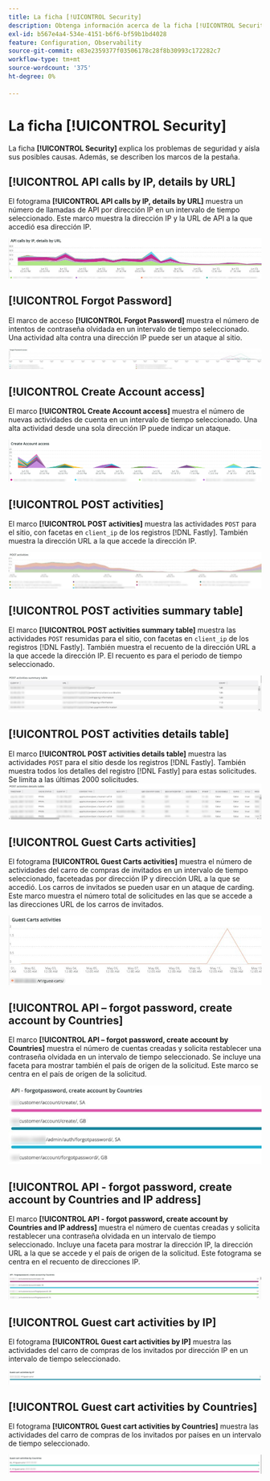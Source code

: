 ```yaml
---
title: La ficha [!UICONTROL Security]
description: Obtenga información acerca de la ficha [!UICONTROL Security] de  [!DNL Observation for Adobe Commerce].
exl-id: b567e4a4-534e-4151-b6f6-bf59b1bd4028
feature: Configuration, Observability
source-git-commit: e83e2359377f03506178c28f8b30993c172282c7
workflow-type: tm+mt
source-wordcount: '375'
ht-degree: 0%

---
```


# La ficha [!UICONTROL Security]

La ficha **[!UICONTROL Security]** explica los problemas de seguridad y aísla sus posibles causas. Además, se describen los marcos de la pestaña.

## [!UICONTROL API calls by IP, details by URL]

El fotograma **[!UICONTROL API calls by IP, details by URL]** muestra un número de llamadas de API por dirección IP en un intervalo de tiempo seleccionado. Este marco muestra la dirección IP y la URL de API a la que accedió esa dirección IP.

![llamadas API por dirección IP](../../assets/tools/observation-for-adobe-commerce/calls-by-ip.jpg)

## [!UICONTROL Forgot Password]

El marco de acceso **[!UICONTROL Forgot Password]** muestra el número de intentos de contraseña olvidada en un intervalo de tiempo seleccionado. Una actividad alta contra una dirección IP puede ser un ataque al sitio.

![Olvidé la contraseña](../../assets/tools/observation-for-adobe-commerce/forgot-password.jpg)

## [!UICONTROL Create Account access]

El marco **[!UICONTROL Create Account access]** muestra el número de nuevas actividades de cuenta en un intervalo de tiempo seleccionado. Una alta actividad desde una sola dirección IP puede indicar un ataque.

![create-account-access](../../assets/tools/observation-for-adobe-commerce/create-account-access.png)

## [!UICONTROL POST activities]

El marco **[!UICONTROL POST activities]** muestra las actividades `POST` para el sitio, con facetas en `client_ip` de los registros [!DNL Fastly]. También muestra la dirección URL a la que accede la dirección IP.

![actividades POST](../../assets/tools/observation-for-adobe-commerce/POST-activities.jpg)

## [!UICONTROL POST activities summary table]

El marco **[!UICONTROL POST activities summary table]** muestra las actividades `POST` resumidas para el sitio, con facetas en `client_ip` de los registros [!DNL Fastly]. También muestra el recuento de la dirección URL a la que accede la dirección IP. El recuento es para el periodo de tiempo seleccionado.

![Resumen de actividades de PUBLICACIÓN](../../assets/tools/observation-for-adobe-commerce/POST-activities-summary.jpg)

## [!UICONTROL POST activities details table]

El marco **[!UICONTROL POST activities details table]** muestra las actividades `POST` para el sitio desde los registros [!DNL Fastly]. También muestra todos los detalles del registro [!DNL Fastly] para estas solicitudes. Se limita a las últimas 2000 solicitudes.
![detalles de actividades de PUBLICACIÓN](../../assets/tools/observation-for-adobe-commerce/POST-activities-details.jpg)

## [!UICONTROL Guest Carts activities]

El fotograma **[!UICONTROL Guest Carts activities]** muestra el número de actividades del carro de compras de invitados en un intervalo de tiempo seleccionado, faceteadas por dirección IP y dirección URL a la que se accedió. Los carros de invitados se pueden usar en un ataque de carding. Este marco muestra el número total de solicitudes en las que se accede a las direcciones URL de los carros de invitados.

![actividades-carritos-invitados](../../assets/tools/observation-for-adobe-commerce/guest-carts-activities.jpg)

## [!UICONTROL API – forgot password, create account by Countries]

El marco **[!UICONTROL API – forgot password, create account by Countries]** muestra el número de cuentas creadas y solicita restablecer una contraseña olvidada en un intervalo de tiempo seleccionado. Se incluye una faceta para mostrar también el país de origen de la solicitud. Este marco se centra en el país de origen de la solicitud.

![países-olvidados-api](../../assets/tools/observation-for-adobe-commerce/api-forgot-countries.jpg)

## [!UICONTROL API - forgot password, create account by Countries and IP address]

El marco **[!UICONTROL API - forgot password, create account by Countries and IP address]** muestra el número de cuentas creadas y solicita restablecer una contraseña olvidada en un intervalo de tiempo seleccionado. Incluye una faceta para mostrar la dirección IP, la dirección URL a la que se accede y el país de origen de la solicitud. Este fotograma se centra en el recuento de direcciones IP.

![api-olvides-countries-ip](../../assets/tools/observation-for-adobe-commerce/api-forgot-countries-ip.png)

## [!UICONTROL Guest cart activities by IP]

El fotograma **[!UICONTROL Guest cart activities by IP]** muestra las actividades del carro de compras de los invitados por dirección IP en un intervalo de tiempo seleccionado.

![ip-carro-de-invitados](../../assets/tools/observation-for-adobe-commerce/guest-cart-ip.png)

## [!UICONTROL Guest cart activities by Countries]

El fotograma **[!UICONTROL Guest cart activities by Countries]** muestra las actividades del carro de compras de los invitados por países en un intervalo de tiempo seleccionado.

![país-carro-de-invitados](../../assets/tools/observation-for-adobe-commerce/guest-cart-country.png)
